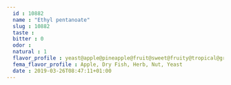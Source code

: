 ```yaml
---
  id : 10882
  name : "Ethyl pentanoate"
  slug : 10882
  taste : 
  bitter : 0
  odor : 
  natural : 1
  flavor_profile : yeast@apple@pineapple@fruit@sweet@fruity@tropical@green
  fema_flavor_profile : Apple, Dry Fish, Herb, Nut, Yeast
  date : 2019-03-26T08:47:11+01:00
---
```




